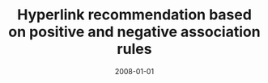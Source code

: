 ---
# Documentation: https://wowchemy.com/docs/managing-content/

title: Hyperlink recommendation based on positive and negative association rules
subtitle: ''
summary: ''
authors:
- kazienko
- Marcin Pilarczyk
tags: []
categories: []
date: '2008-01-01'
lastmod: 2022-10-07T05:49:04Z
featured: false
draft: false

# Featured image
# To use, add an image named `featured.jpg/png` to your page's folder.
# Focal points: Smart, Center, TopLeft, Top, TopRight, Left, Right, BottomLeft, Bottom, BottomRight.
image:
  caption: ''
  focal_point: ''
  preview_only: false

# Projects (optional).
#   Associate this post with one or more of your projects.
#   Simply enter your project's folder or file name without extension.
#   E.g. `projects = ["internal-project"]` references `content/project/deep-learning/index.md`.
#   Otherwise, set `projects = []`.
projects: []
publishDate: '2022-10-07T05:49:02.858688Z'
publication_types:
- '2'
abstract: ''
publication: '*New Generation Computing*'
doi: 10.1007/s00354-008-0042-z
---
